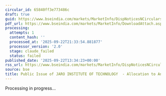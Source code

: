 ```yaml
---
circular_id: 65840ff3e773486c
draft: true
guid: https://www.bseindia.com/markets/MarketInfo/DispNoticesNCirculars.aspx?Noticeid={2B8D3D20-B26B-42FA-828F-6897F651CBA6}&noticeno=20250922-34&dt=09/22/2025&icount=34&totcount=58&flag=0
pdf_url: https://www.bseindia.com/markets/MarketInfo/DownloadAttach.aspx?id=20250922-34&attachedId=60156f9c-b5cc-4c46-8cce-d2bca0ebe9a7
processing:
  attempts: 1
  content_hash: ''
  processed_at: '2025-09-22T21:33:54.881877'
  processor_version: '2.0'
  stage: claude_failed
  status: failed
published_date: '2025-09-22T13:34:23+00:00'
rss_url: https://www.bseindia.com/markets/MarketInfo/DispNoticesNCirculars.aspx?Noticeid={2B8D3D20-B26B-42FA-828F-6897F651CBA6}&noticeno=20250922-34&dt=09/22/2025&icount=34&totcount=58&flag=0
source: bse
title: Public Issue of JARO INSTITUTE OF TECHNOLOGY  - Allocation to Anchor Investors
---
```


Processing in progress...